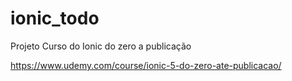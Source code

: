 # ionic_todo
Projeto Curso do Ionic do zero a publicação

https://www.udemy.com/course/ionic-5-do-zero-ate-publicacao/

